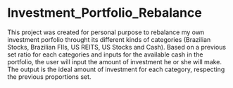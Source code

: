 # Investment_Portfolio_Rebalance

This project was created for personal purpose to rebalance my own investment porfolio throught its different kinds of categories (Brazilian Stocks, Brazilian FIIs, US REITS, US Stocks and Cash). Based on a previous set ratio for each categories and inputs for the available cash in the portfolio, the user will input the amount of investment he or she will make. The output is the ideal amount of investment for each category, respecting the previous proportions set.

